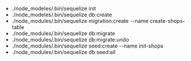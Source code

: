 - ./node_modeles/.bin/sequelize init
- ./node_modeles/.bin/sequelize db:create
- ./node_modules/.bin/sequelize migration:create --name create-shops-table
- ./node_modules/.bin/sequelize db:migrate
- ./node_modules/.bin/sequelize db:migrate:undo
- ./node_modules/.bin/sequelize seed:create --name init-shops
- ./node_modules/.bin/sequelize db:seed:all